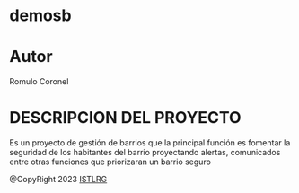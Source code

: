# demosb
# Autor

Romulo Coronel

# DESCRIPCION DEL PROYECTO

Es un proyecto de gestión de barrios que la principal función es fomentar la seguridad de los habitantes del barrio proyectando alertas, comunicados entre otras funciones que priorizaran un barrio seguro

@CopyRight 2023 [ISTLRG](https://insteclrg.edu.ec)
